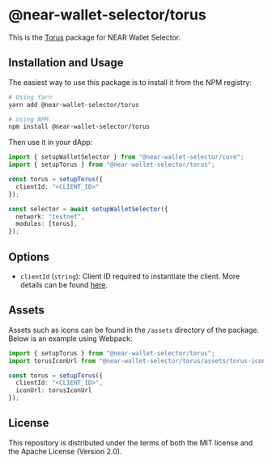# @near-wallet-selector/torus

This is the [Torus](https://tor.us/) package for NEAR Wallet Selector.

## Installation and Usage

The easiest way to use this package is to install it from the NPM registry:

```bash
# Using Yarn
yarn add @near-wallet-selector/torus

# Using NPM.
npm install @near-wallet-selector/torus
```

Then use it in your dApp:

```ts
import { setupWalletSelector } from "@near-wallet-selector/core";
import { setupTorus } from "@near-wallet-selector/torus";

const torus = setupTorus({
  clientId: "<CLIENT_ID>"
});

const selector = await setupWalletSelector({
  network: "testnet",
  modules: [torus],
});
```

## Options

- `clientId` (`string`): Client ID required to instantiate the client. More details can be found [here](https://web3auth.io/docs/developer-dashboard/get-client-id).

## Assets

Assets such as icons can be found in the `/assets` directory of the package. Below is an example using Webpack:

```ts
import { setupTorus } from "@near-wallet-selector/torus";
import torusIconUrl from "@near-wallet-selector/torus/assets/torus-icon.png";

const torus = setupTorus({
  clientId: "<CLIENT_ID>",
  iconUrl: torusIconUrl
});
```

## License

This repository is distributed under the terms of both the MIT license and the Apache License (Version 2.0).
